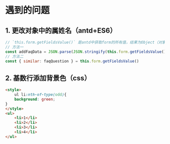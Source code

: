 # 遇到的问题
## 1. 更改对象中的属姓名（antd+ES6）
```javascript
// `this.form.getFieldsValue()` 是antd中获取form的所有值，结果为Object（对象）
// 方法一
const addFaqData = JSON.parse(JSON.stringify(this.form.getFieldsValue()).replace(/similar/g, 'faqQuestion'))
// 方法二
const { similar: faqQuestion } = this.form.getFieldsValue()
```

## 2. 基数行添加背景色（css）
```html
<style>
    ul li:nth-of-type(odd){
    background: green;
}
</style>
<ul>
    <li>1</li>
    <li>2</li>
    <li>3</li>
    <li>4</li>
</ul>
```
